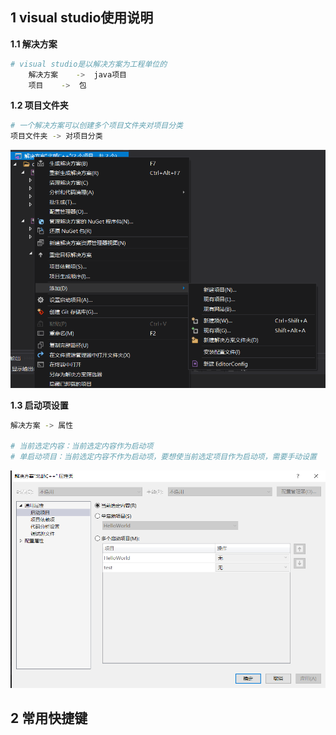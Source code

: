 ## 1 visual studio使用说明
**1.1 解决方案**     
``` sh
# visual studio是以解决方案为工程单位的
    解决方案    ->  java项目
    项目    ->  包
```

**1.2 项目文件夹**
``` sh
# 一个解决方案可以创建多个项目文件夹对项目分类
项目文件夹 -> 对项目分类
```
![](images/2023-02-27-20-57-52.png)

**1.3 启动项设置**
``` sh
解决方案 -> 属性

# 当前选定内容：当前选定内容作为启动项
# 单启动项目：当前选定内容不作为启动项，要想使当前选定项目作为启动项，需要手动设置
```
![](images/2023-02-27-21-02-49.png)

## 2 常用快捷键